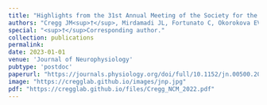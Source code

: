 ```yaml
---
title: "Highlights from the 31st Annual Meeting of the Society for the Neural Control of Movement"
authors: "Cregg JM<sup>†</sup>, Mirdamadi JL, Fortunato C, Okorokova EV, Kuper C, Nayeem R, Byun AJ, Avraham C, Buonocore A, Winner TS, Mildren RL"
special: "<sup>†</sup>Corresponding author."
collection: publications
permalink:
date: 2023-01-01
venue: 'Journal of Neurophysiology'
pubtype: 'postdoc'
paperurl: "https://journals.physiology.org/doi/full/10.1152/jn.00500.2022"
image: "https://cregglab.github.io/images/jnp.jpg"
pdf: "https://cregglab.github.io/files/Cregg_NCM_2022.pdf"
---
```

